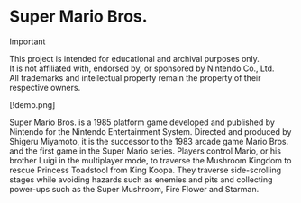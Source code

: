 # Super Mario Bros.

> [!IMPORTANT]
> This project is intended for educational and archival purposes only.  
> It is not affiliated with, endorsed by, or sponsored by Nintendo Co., Ltd.  
> All trademarks and intellectual property remain the property of their respective owners.  

[!demo.png]

Super Mario Bros. is a 1985 platform game developed and published by Nintendo for the Nintendo Entertainment System. Directed and produced by Shigeru Miyamoto, it is the successor to the 1983 arcade game Mario Bros. and the first game in the Super Mario series. Players control Mario, or his brother Luigi in the multiplayer mode, to traverse the Mushroom Kingdom to rescue Princess Toadstool from King Koopa. They traverse side-scrolling stages while avoiding hazards such as enemies and pits and collecting power-ups such as the Super Mushroom, Fire Flower and Starman.
